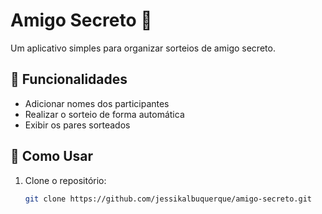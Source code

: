 # Amigo Secreto 🎁

Um aplicativo simples para organizar sorteios de amigo secreto.

## 📌 Funcionalidades  
- Adicionar nomes dos participantes  
- Realizar o sorteio de forma automática  
- Exibir os pares sorteados  

## 🚀 Como Usar  
1. Clone o repositório:  
   ```sh
   git clone https://github.com/jessikalbuquerque/amigo-secreto.git
